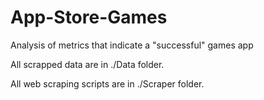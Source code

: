 # App-Store-Games
Analysis of metrics that indicate a "successful" games app


All scrapped data are in ./Data folder. 

All web scraping scripts are in ./Scraper folder. 

